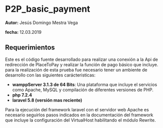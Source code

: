 # P2P_basic_payment

**Autor:** Jesús Domingo Mestra Vega

**fecha:** 12.03.2019



## Requerimientos

Este es el código fuente desarrollado para realizar una conexión a la Api de redirección de PlaceToPay y realizar la función de pago básico que incluye. para la realización de esta prueba fue necesario tener un ambiente de desarrollo con las siguientes carácteristicas:



- **wamppServer 3.1.3 de 64 Bits**: Una plataforma que incluye el servicios como Apache, MySQL y compilación de diferentes versiones de PHP.
- **php 7.2.4**
- **laravel 5.8 (versión mas reciente)**

Para la ejecución del framework laravel con el servidor web Apache es necesario seguirlos pasos indicados en la documentación del framework que incluye la configuración del VirtualHost habilitando el módulo Rewrite. 